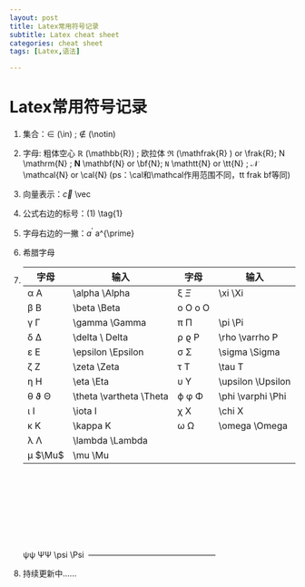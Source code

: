 ```yaml
---
layout: post
title: Latex常用符号记录
subtitle: Latex cheat sheet
categories: cheat sheet
tags: [Latex,语法]

---
```


# Latex常用符号记录

1. 集合：$\in$ (\in)  ;  $\notin$ (\notin)

2. 字母:  粗体空心 $\mathbb{R}$ (\mathbb{R})  ;  欧拉体 $\mathfrak{R}$  (\mathfrak{R} ) or \frak{R};  $\mathrm{N}$ \mathrm{N} ; $\mathbf{N}$ \mathbf{N} or \bf{N}; 
   $\mathtt{N}$ \mathtt{N} or \tt{N} ; $\mathcal{N}$ \mathcal{N} or \cal{N}   (ps：\cal和\mathcal作用范围不同，tt frak bf等同)

3. 向量表示：$\vec{c}$  \vec

4. 公式右边的标号：(1)   \tag{1}

5. 字母右边的一撇：$a^{\prime}$  a^{\prime}

6. 希腊字母

7. | 字母    | 输入                    | 字母       | 输入              |
   | ------- | ----------------------- | ---------- | ----------------- |
   | α A     | \alpha \Alpha           | ξ $\Xi$    | \xi \Xi           |
   | β B     | \beta \Beta             | o O	o O |                   |
   | γ Γ     | \gamma \Gamma           | π Π        | \pi \Pi           |
   | δ Δ     | \delta \ Delta          | ρ ϱ P      | \rho \varrho P    |
   | ε E     | \epsilon \Epsilon       | σ Σ        | \sigma \Sigma     |
   | ζ Z     | \zeta \Zeta             | τ T        | \tau T            |
   | η H     | \eta \Eta               | υ Υ        | \upsilon \Upsilon |
   | θ ϑ Θ   | \theta \vartheta \Theta | ϕ φ Φ      | \phi \varphi \Phi |
   | ι I     | \iota I                 | χ X        | \chi X            |
   | κ K     | \kappa K                | ω Ω        | \omega \Omega     |
   | λ Λ     | \lambda \Lambda         |            |                   |
   | μ $\Mu$ | \mu \Mu                 |            |                   |


   ​		        
   ​		               	
   ​	                 	
   ​		                            	
   ​			
   ​			
   ​			
   ​			
   ​		ψψ ΨΨ	\psi \Psi
   ​			————————————————

8. 持续更新中……

